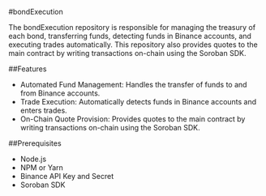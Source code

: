 #bondExecution

The bondExecution repository is responsible for managing the treasury of each bond, transferring funds, detecting funds in Binance accounts, and executing trades automatically. This repository also provides quotes to the main contract by writing transactions on-chain using the Soroban SDK.

##Features
- Automated Fund Management: Handles the transfer of funds to and from Binance accounts.
- Trade Execution: Automatically detects funds in Binance accounts and enters trades.
- On-Chain Quote Provision: Provides quotes to the main contract by writing transactions on-chain using the Soroban SDK.

##Prerequisites
- Node.js
- NPM or Yarn
- Binance API Key and Secret
- Soroban SDK
